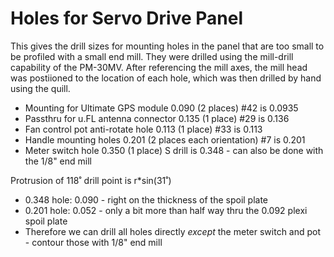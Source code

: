 # Holes for Servo Drive Panel

This gives the drill sizes for mounting holes in the panel that are too small to be profiled with a
small end mill.  They were drilled using the mill-drill capability of the PM-30MV.
After referencing the mill axes, the mill head was postiioned to the location of each hole,
which was then drilled by hand using the quill.

*  Mounting for Ultimate GPS module 0.090 (2 places) #42 is 0.0935
*  Passthru for u.FL antenna connector 0.135 (1 place) #29 is 0.136
*  Fan control pot anti-rotate hole 0.113 (1 place) #33 is 0.113
*  Handle mounting holes 0.201 (2 places each orientation) #7 is 0.201
*  Meter switch hole 0.350 (1 place)  S drill is 0.348 - can also be done with the 1/8" end mill


Protrusion of 118˚ drill point is r*sin(31˚)
*   0.348 hole:  0.090  - right on the thickness of the spoil plate
*   0.201 hole:  0.052  - only a bit more than half way thru the 0.092 plexi spoil plate
*   Therefore we can drill all holes directly *except* the meter switch and pot - contour those with 1/8" end mill